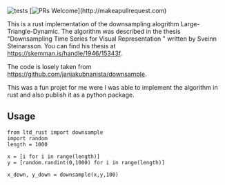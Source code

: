 ![tests](https://github.com/prokie/ltd-rust/actions/workflows/tests.yml/badge.svg)
[![PRs Welcome](https://img.shields.io/badge/PRs-welcome-brightgreen.svg?)](http://makeapullrequest.com)


This is a rust implementation of the downsampling alogrithm Large-Triangle-Dynamic. The algorithm was described in the thesis "Downsampling Time Series for Visual Representation
" written by Sveinn Steinarsson. You can find his thesis at https://skemman.is/handle/1946/15343f.

The code is losely taken from https://github.com/janjakubnanista/downsample.

This was a fun projet for me were I was able to implement the algorithm in rust and also publish it as a python package.

## Usage

```
from ltd_rust import downsample
import random
length = 1000

x = [i for i in range(length)]
y = [random.randint(0,1000) for i in range(length)]

x_down, y_down = downsample(x,y,100)
```
